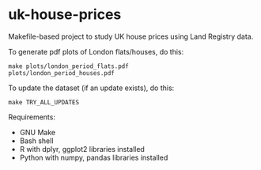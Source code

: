 # uk-house-prices
Makefile-based project to study UK house prices using Land Registry data.

To generate pdf plots of London flats/houses, do this:

<code>make plots/london_period_flats.pdf plots/london_period_houses.pdf</code>

To update the dataset (if an update exists), do this:

<code>make TRY_ALL_UPDATES</code>

Requirements:

- GNU Make
- Bash shell
- R with dplyr, ggplot2 libraries installed
- Python with numpy, pandas libraries installed

